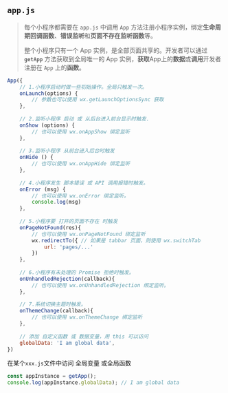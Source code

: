 ## `app.js`

> 每个小程序都需要在 `app.js` 中调用 `App` 方法注册小程序实例，绑定**生命周期回调函数**、**错误监听**和**页面不存在监听函数**等。
>
> 整个小程序只有一个 App 实例，是全部页面共享的。开发者可以通过 **`getApp`** 方法获取到全局唯一的 App 实例，**获取**App上的**数据**或**调用**开发者注册在 `App` 上的**函数**。

```js
App({
  	// 1.小程序启动时做一些初始操作。全局只触发一次。
    onLaunch(options) {
        // 参数也可以使用 wx.getLaunchOptionsSync 获取
    },
  
  	// 2.监听小程序 启动 或 从后台进入前台显示时触发.
    onShow (options) {
        // 也可以使用 wx.onAppShow 绑定监听
    },
  
  	// 3.监听小程序 从前台进入后台时触发
    onHide () {
        // 也可以使用 wx.onAppHide 绑定监听
    },
  	
  	// 4.小程序发生 脚本错误 或 API 调用报错时触发。
    onError (msg) {
        // 也可以使用 wx.onError 绑定监听。
        console.log(msg)
    },
  
  	// 5.小程序要 打开的页面不存在 时触发
    onPageNotFound(res){
        // 也可以使用 wx.onPageNotFound 绑定监听
        wx.redirectTo({ // 如果是 tabbar 页面，则使用 wx.switchTab
            url: 'pages/...'
        }) 
    },
  	
  	// 6.小程序有未处理的 Promise 拒绝时触发。
    onUnhandledRejection(callback){
        // 也可以使用 wx.onUnhandledRejection 绑定监听。
    },
  
  	// 7.系统切换主题时触发。
    onThemeChange(callback){
        // 也可以使用 wx.onThemeChange 绑定监听
    },
    
    // 添加 自定义函数 或 数据变量，用 this 可以访问
    globalData: 'I am global data',
})
```

在某个`xxx.js`文件中访问 全局变量 或全局函数

```js
const appInstance = getApp();
console.log(appInstance.globalData); // I am global data
```

